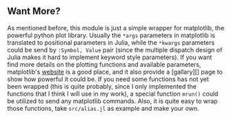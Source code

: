 ## Want More?

As mentioned before, this module is just a simple wrapper for
matplotlib, the powerful python plot library. Usually the `*args`
parameters in matplotlib is translated to positional parameters in
Julia, while the `*kwargs` parameters could be send by `:Symbol, Value`
pair (since the multiple dispatch design of Julia makes it hard to
implement keyword style parameters). If you want find more details on
the plotting functions and available parameters, matplotlib's
[website][mpl] is a good place, and it also provide a [gallary][] page
to show how powerful it could be. If you need some functions has not yet
been wrapped (this is quite probably, since I only implemented the
functions that I think I will use in my work), a special function
`mrun()` could be utilized to send any matplotlib commands. Also, it is
quite easy to wrap those functions, take `src/alias.jl` as example and
make your own.

[mpl]: http://matplotlib.org/
[gallery]: http://matplotlib.org/gallery.html
